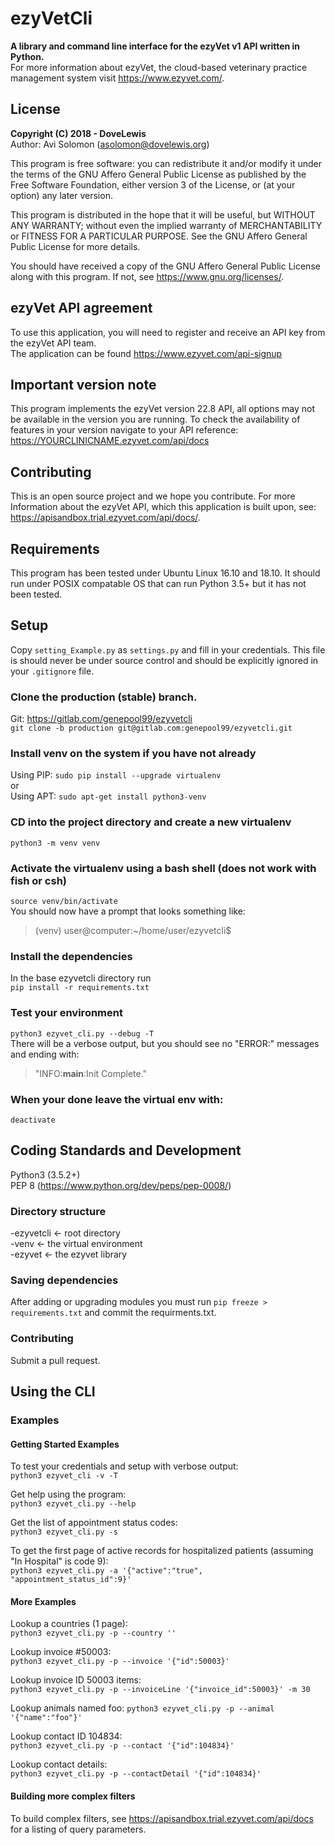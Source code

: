 # ezyVetCli

**A library and command line interface for the ezyVet v1 API written in Python.**  
For more information about ezyVet, the cloud-based veterinary practice management
system visit https://www.ezyvet.com/.

## License
**Copyright (C) 2018 - DoveLewis**  
Author: Avi Solomon (asolomon@dovelewis.org)

This program is free software: you can redistribute it and/or modify
it under the terms of the GNU Affero General Public License as published
by the Free Software Foundation, either version 3 of the License, or
(at your option) any later version.

This program is distributed in the hope that it will be useful,
but WITHOUT ANY WARRANTY; without even the implied warranty of
MERCHANTABILITY or FITNESS FOR A PARTICULAR PURPOSE.  See the
GNU Affero General Public License for more details.

You should have received a copy of the GNU Affero General Public License
along with this program.  If not, see <https://www.gnu.org/licenses/>.

## ezyVet API agreement
To use this application, you will need to register and receive an API key
from the ezyVet API team.    
The application can be found https://www.ezyvet.com/api-signup

## Important version note
This program implements the ezyVet version 22.8 API, all options may not
be available in the version you are running. To check the availability of
features in your version navigate to your API reference:
https://YOURCLINICNAME.ezyvet.com/api/docs

## Contributing
This is an open source project and we hope you contribute. For more Information
about the ezyVet API, which this application is built upon, see:
https://apisandbox.trial.ezyvet.com/api/docs/.

## Requirements
This program has been tested under Ubuntu Linux 16.10 and 18.10. It should
run under POSIX compatable OS that can run Python 3.5+ but it has not been
tested.

## Setup
Copy `setting_Example.py` as `settings.py` and fill in your credentials.
This file is should never be under source control and should be explicitly
ignored in your `.gitignore` file.

### Clone the production (stable) branch.
Git: https://gitlab.com/genepool99/ezyvetcli  
`git clone -b production git@gitlab.com:genepool99/ezyvetcli.git`  

### Install venv on the system if you have not already
Using PIP:
`sudo pip install --upgrade virtualenv`  
or  
Using APT:
`sudo apt-get install python3-venv`  

### CD into the project directory and create a new virtualenv
`python3 -m venv venv`  

### Activate the virtualenv using a bash shell (does not work with fish or csh)
`source venv/bin/activate`  
You should now have a prompt that looks something like:  
>(venv) user@computer:~/home/user/ezyvetcli$

### Install the dependencies
In the base ezyvetcli directory run  
`pip install -r requirements.txt`  

### Test your environment
`python3 ezyvet_cli.py --debug -T`  
There will be a verbose output, but you should see no "ERROR:" messages and ending with:    
>"INFO:__main__:Init Complete."

### When your done leave the virtual env with:  
`deactivate`  

## Coding Standards and Development
Python3 (3.5.2+)  
PEP 8 (https://www.python.org/dev/peps/pep-0008/)

### Directory structure
-ezyvetcli    <- root directory  
  -venv       <- the virtual environment  
  -ezyvet     <- the ezyvet library  

### Saving dependencies
After adding or upgrading modules you must run `pip freeze > requirements.txt` and commit the requirments.txt.

### Contributing
Submit a pull request.

## Using the CLI

### Examples
#### Getting Started Examples
To test your credentials and setup with verbose output:  
`python3 ezyvet_cli -v -T`

Get help using the program:  
`python3 ezyvet_cli.py --help`

Get the list of appointment status codes:  
`python3 ezyvet_cli.py -s`

To get the first page of active records for hospitalized patients (assuming "In Hospital" is code 9):  
`python3 ezyvet_cli.py -a '{"active":"true", "appointment_status_id":9}'`

#### More Examples
Lookup a countries (1 page):  
`python3 ezyvet_cli.py -p --country ''`

Lookup invoice #50003:  
`python3 ezyvet_cli.py -p --invoice '{"id":50003}'`

Lookup invoice ID 50003 items:  
`python3 ezyvet_cli.py -p --invoiceLine '{"invoice_id":50003}' -m 30`

Lookup animals named foo:
`python3 ezyvet_cli.py -p --animal '{"name":"foo"}'`

Lookup contact ID 104834:  
`python3 ezyvet_cli.py -p --contact '{"id":104834}'`

Lookup contact details:  
`python3 ezyvet_cli.py -p --contactDetail '{"id":104834}'`

#### Building more complex filters
To build complex filters, see https://apisandbox.trial.ezyvet.com/api/docs for
a listing of query parameters.
